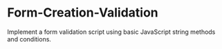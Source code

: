 # Form-Creation-Validation
Implement a form validation script using basic JavaScript string methods and conditions. 
